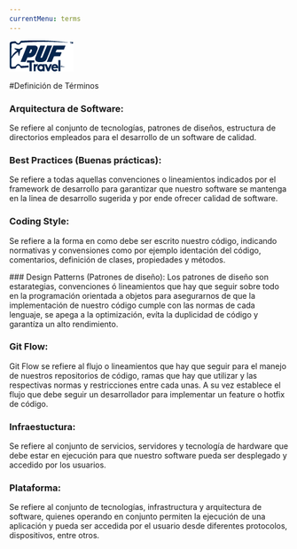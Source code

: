 ```yaml
---
currentMenu: terms
---
```

![PUF Logo](../assets/images/logos/puf-logo-blue.png)

#Definición de Términos

### Arquitectura de Software:
Se refiere al conjunto de tecnologías, patrones de diseños, estructura de directorios empleados para el desarrollo de un software de calidad.

### Best Practices (Buenas prácticas):
Se refiere a todas aquellas convenciones o lineamientos indicados por el framework de desarrollo para garantizar que nuestro software se mantenga en la linea de desarrollo sugerida y por ende ofrecer calidad de software.

### Coding Style:
Se refiere a la forma en como debe ser escrito nuestro código, indicando normativas y convensiones como por ejemplo identación del código, comentarios, definición de clases, propiedades y métodos.

### Design Patterns (Patrones de diseño):
Los patrones de diseño son estarategias, convenciones ó lineamientos que hay que seguir sobre todo en la programación orientada a objetos para asegurarnos de que la implementación de nuestro código cumple con las normas de cada lenguaje, se apega a la optimización, evíta la duplicidad de código y garantíza un alto rendimiento.

### Git Flow:
Git Flow se refiere al flujo o lineamientos que hay que seguir para el manejo de nuestros repositorios de código, ramas que hay que utilizar y las respectivas normas y restricciones entre cada unas. A su vez establece el flujo que debe seguir un desarrollador para implementar un feature o hotfix de código.

### Infraestuctura:
Se refiere al conjunto de servicios, servidores y tecnología de hardware que debe estar en ejecución para que nuestro software pueda ser desplegado y accedido por los usuarios.

### Plataforma:
Se refiere al conjunto de tecnologías, infrastructura y arquitectura de software, quienes operando en conjunto permiten la ejecución de una aplicación y pueda ser accedida por el usuario desde diferentes protocolos, dispositivos, entre otros.
